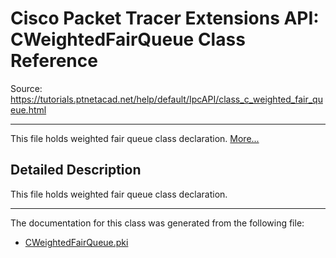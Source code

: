 # Cisco Packet Tracer Extensions API: CWeightedFairQueue Class Reference

Source: https://tutorials.ptnetacad.net/help/default/IpcAPI/class_c_weighted_fair_queue.html

---

This file holds weighted fair queue class declaration. [More...](class_c_weighted_fair_queue.html#details)

## Detailed Description

This file holds weighted fair queue class declaration. 

* * *

The documentation for this class was generated from the following file:

  * [CWeightedFairQueue.pki](_c_weighted_fair_queue_8pki.html)


